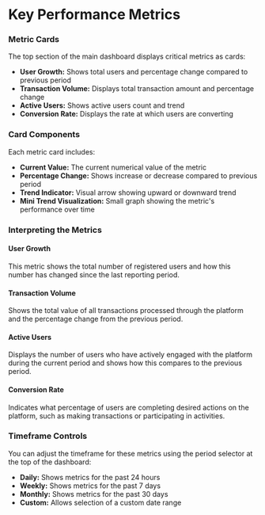 # Key Performance Metrics

### Metric Cards

The top section of the main dashboard displays critical metrics as cards:

* **User Growth:** Shows total users and percentage change compared to previous period
* **Transaction Volume:** Displays total transaction amount and percentage change
* **Active Users:** Shows active users count and trend
* **Conversion Rate:** Displays the rate at which users are converting

### Card Components

Each metric card includes:

* **Current Value:** The current numerical value of the metric
* **Percentage Change:** Shows increase or decrease compared to previous period
* **Trend Indicator:** Visual arrow showing upward or downward trend
* **Mini Trend Visualization:** Small graph showing the metric's performance over time

### Interpreting the Metrics

#### User Growth

This metric shows the total number of registered users and how this number has changed since the last reporting period.

#### Transaction Volume

Shows the total value of all transactions processed through the platform and the percentage change from the previous period.

#### Active Users

Displays the number of users who have actively engaged with the platform during the current period and shows how this compares to the previous period.

#### Conversion Rate

Indicates what percentage of users are completing desired actions on the platform, such as making transactions or participating in activities.

### Timeframe Controls

You can adjust the timeframe for these metrics using the period selector at the top of the dashboard:

* **Daily:** Shows metrics for the past 24 hours
* **Weekly:** Shows metrics for the past 7 days
* **Monthly:** Shows metrics for the past 30 days
* **Custom:** Allows selection of a custom date range
